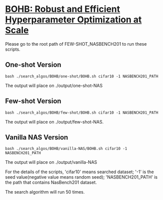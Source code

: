 # [BOHB: Robust and Efficient Hyperparameter Optimization at Scale][1]

Please go to the root path of FEW-SHOT_NASBENCH201 to run these scripts.

## One-shot Version
  ```
  bash ./search_algos/BOHB/one-shot/BOHB.sh cifar10 -1 NASBENCH201_PATH
  ```
  The output will place on ./output/one-shot-NAS

## Few-shot Version
  ```
  bash ./search_algos/BOHB/few-shot/BOHB.sh cifar10 -1 NASBENCH201_PATH
  ```
The output will place on ./output/few-shot-NAS.

## Vanilla NAS Version
  ```
  bash ./search_algos/BOHB/vanilla-NAS/BOHB.sh cifar10 -1 NASBENCH201_PATH
  ```
  The output will place on ./output/vanilla-NAS


For the details of the scripts, 'cifar10' means searched dataset; '-1' is the seed value(negative value means random seed); 'NASBENCH201_PATH' is the path that contains NasBench201 dataset. 


The search algorithm will run 50 times.

[1]: https://arxiv.org/abs/1807.01774






      
    
      
      

                 
                 
         
               
    






